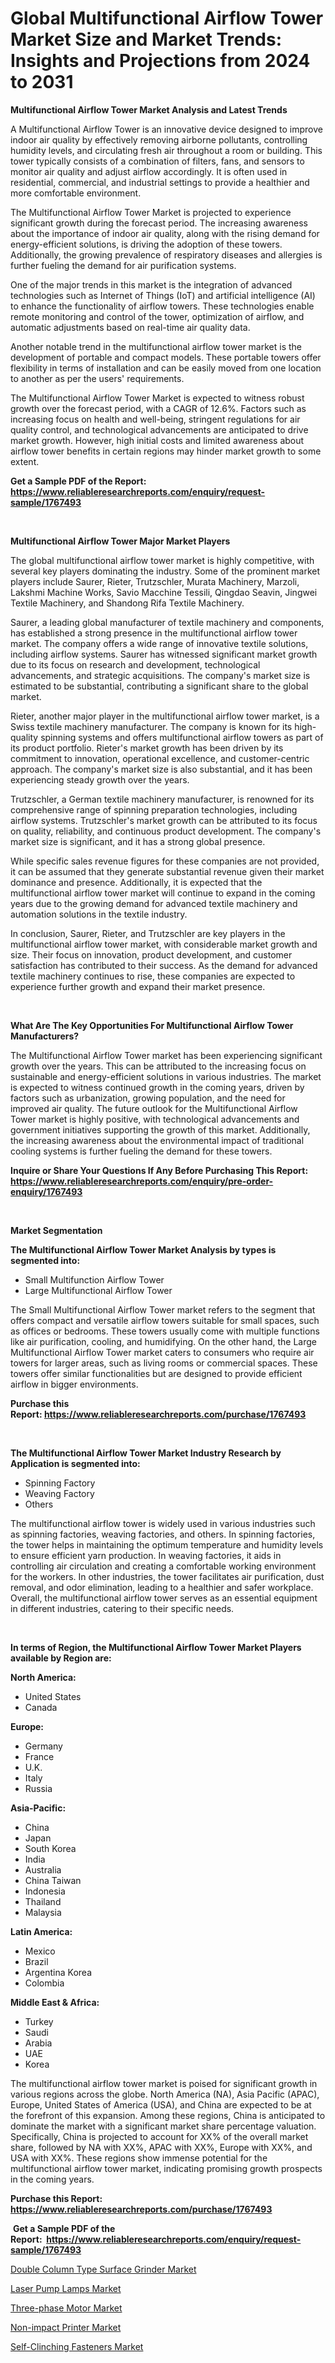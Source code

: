 <p><h1>Global Multifunctional Airflow Tower Market Size and Market Trends: Insights and Projections from 2024 to 2031</h1></p><p><strong>Multifunctional Airflow Tower Market Analysis and Latest Trends</strong></p>
<p><p>A Multifunctional Airflow Tower is an innovative device designed to improve indoor air quality by effectively removing airborne pollutants, controlling humidity levels, and circulating fresh air throughout a room or building. This tower typically consists of a combination of filters, fans, and sensors to monitor air quality and adjust airflow accordingly. It is often used in residential, commercial, and industrial settings to provide a healthier and more comfortable environment.</p><p>The Multifunctional Airflow Tower Market is projected to experience significant growth during the forecast period. The increasing awareness about the importance of indoor air quality, along with the rising demand for energy-efficient solutions, is driving the adoption of these towers. Additionally, the growing prevalence of respiratory diseases and allergies is further fueling the demand for air purification systems.</p><p>One of the major trends in this market is the integration of advanced technologies such as Internet of Things (IoT) and artificial intelligence (AI) to enhance the functionality of airflow towers. These technologies enable remote monitoring and control of the tower, optimization of airflow, and automatic adjustments based on real-time air quality data.</p><p>Another notable trend in the multifunctional airflow tower market is the development of portable and compact models. These portable towers offer flexibility in terms of installation and can be easily moved from one location to another as per the users' requirements.</p><p>The Multifunctional Airflow Tower Market is expected to witness robust growth over the forecast period, with a CAGR of 12.6%. Factors such as increasing focus on health and well-being, stringent regulations for air quality control, and technological advancements are anticipated to drive market growth. However, high initial costs and limited awareness about airflow tower benefits in certain regions may hinder market growth to some extent.</p></p>
<p><strong>Get a Sample PDF of the Report:&nbsp; <a href="https://www.reliableresearchreports.com/enquiry/request-sample/1767493">https://www.reliableresearchreports.com/enquiry/request-sample/1767493</a></strong></p>
<p>&nbsp;</p>
<p><strong>Multifunctional Airflow Tower Major Market Players</strong></p>
<p><p>The global multifunctional airflow tower market is highly competitive, with several key players dominating the industry. Some of the prominent market players include Saurer, Rieter, Trutzschler, Murata Machinery, Marzoli, Lakshmi Machine Works, Savio Macchine Tessili, Qingdao Seavin, Jingwei Textile Machinery, and Shandong Rifa Textile Machinery.</p><p>Saurer, a leading global manufacturer of textile machinery and components, has established a strong presence in the multifunctional airflow tower market. The company offers a wide range of innovative textile solutions, including airflow systems. Saurer has witnessed significant market growth due to its focus on research and development, technological advancements, and strategic acquisitions. The company's market size is estimated to be substantial, contributing a significant share to the global market.</p><p>Rieter, another major player in the multifunctional airflow tower market, is a Swiss textile machinery manufacturer. The company is known for its high-quality spinning systems and offers multifunctional airflow towers as part of its product portfolio. Rieter's market growth has been driven by its commitment to innovation, operational excellence, and customer-centric approach. The company's market size is also substantial, and it has been experiencing steady growth over the years.</p><p>Trutzschler, a German textile machinery manufacturer, is renowned for its comprehensive range of spinning preparation technologies, including airflow systems. Trutzschler's market growth can be attributed to its focus on quality, reliability, and continuous product development. The company's market size is significant, and it has a strong global presence.</p><p>While specific sales revenue figures for these companies are not provided, it can be assumed that they generate substantial revenue given their market dominance and presence. Additionally, it is expected that the multifunctional airflow tower market will continue to expand in the coming years due to the growing demand for advanced textile machinery and automation solutions in the textile industry.</p><p>In conclusion, Saurer, Rieter, and Trutzschler are key players in the multifunctional airflow tower market, with considerable market growth and size. Their focus on innovation, product development, and customer satisfaction has contributed to their success. As the demand for advanced textile machinery continues to rise, these companies are expected to experience further growth and expand their market presence.</p></p>
<p>&nbsp;</p>
<p><strong>What Are The Key Opportunities For Multifunctional Airflow Tower Manufacturers?</strong></p>
<p><p>The Multifunctional Airflow Tower market has been experiencing significant growth over the years. This can be attributed to the increasing focus on sustainable and energy-efficient solutions in various industries. The market is expected to witness continued growth in the coming years, driven by factors such as urbanization, growing population, and the need for improved air quality. The future outlook for the Multifunctional Airflow Tower market is highly positive, with technological advancements and government initiatives supporting the growth of this market. Additionally, the increasing awareness about the environmental impact of traditional cooling systems is further fueling the demand for these towers.</p></p>
<p><strong>Inquire or Share Your Questions If Any Before Purchasing This Report: <a href="https://www.reliableresearchreports.com/enquiry/pre-order-enquiry/1767493">https://www.reliableresearchreports.com/enquiry/pre-order-enquiry/1767493</a></strong></p>
<p>&nbsp;</p>
<p><strong>Market Segmentation</strong></p>
<p><strong>The Multifunctional Airflow Tower Market Analysis by types is segmented into:</strong></p>
<p><ul><li>Small Multifunction Airflow Tower</li><li>Large Multifunctional Airflow Tower</li></ul></p>
<p><p>The Small Multifunctional Airflow Tower market refers to the segment that offers compact and versatile airflow towers suitable for small spaces, such as offices or bedrooms. These towers usually come with multiple functions like air purification, cooling, and humidifying. On the other hand, the Large Multifunctional Airflow Tower market caters to consumers who require air towers for larger areas, such as living rooms or commercial spaces. These towers offer similar functionalities but are designed to provide efficient airflow in bigger environments.</p></p>
<p><strong>Purchase this Report:&nbsp;<a href="https://www.reliableresearchreports.com/purchase/1767493">https://www.reliableresearchreports.com/purchase/1767493</a></strong></p>
<p>&nbsp;</p>
<p><strong>The Multifunctional Airflow Tower Market Industry Research by Application is segmented into:</strong></p>
<p><ul><li>Spinning Factory</li><li>Weaving Factory</li><li>Others</li></ul></p>
<p><p>The multifunctional airflow tower is widely used in various industries such as spinning factories, weaving factories, and others. In spinning factories, the tower helps in maintaining the optimum temperature and humidity levels to ensure efficient yarn production. In weaving factories, it aids in controlling air circulation and creating a comfortable working environment for the workers. In other industries, the tower facilitates air purification, dust removal, and odor elimination, leading to a healthier and safer workplace. Overall, the multifunctional airflow tower serves as an essential equipment in different industries, catering to their specific needs.</p></p>
<p>&nbsp;</p>
<p><strong>In terms of Region, the Multifunctional Airflow Tower Market Players available by Region are:</strong></p>
<p>
    <p> <strong> North America: </strong>
        <ul>
            <li>United States</li>
            <li>Canada</li>
        </ul>
        </p> 
    <p> <strong> Europe: </strong>
        <ul>
            <li>Germany</li>
            <li>France</li>
            <li>U.K.</li>
            <li>Italy</li>
            <li>Russia</li>
        </ul>
        </p> 
    <p> <strong> Asia-Pacific: </strong>
        <ul>
            <li>China</li>
            <li>Japan</li>
            <li>South Korea</li>
            <li>India</li>
            <li>Australia</li>
            <li>China Taiwan</li>
            <li>Indonesia</li>
            <li>Thailand</li>
            <li>Malaysia</li>
        </ul>
        </p> 
    <p> <strong> Latin America: </strong>
        <ul>
            <li>Mexico</li>
            <li>Brazil</li>
            <li>Argentina Korea</li>
            <li>Colombia</li>
        </ul>
        </p> 
    <p> <strong> Middle East & Africa: </strong>
        <ul>
            <li>Turkey</li>
            <li>Saudi</li>
            <li>Arabia</li>
            <li>UAE</li>
            <li>Korea</li>
        </ul>
    </p>
    </p>
<p><p>The multifunctional airflow tower market is poised for significant growth in various regions across the globe. North America (NA), Asia Pacific (APAC), Europe, United States of America (USA), and China are expected to be at the forefront of this expansion. Among these regions, China is anticipated to dominate the market with a significant market share percentage valuation. Specifically, China is projected to account for XX% of the overall market share, followed by NA with XX%, APAC with XX%, Europe with XX%, and USA with XX%. These regions show immense potential for the multifunctional airflow tower market, indicating promising growth prospects in the coming years.</p></p>
<p><strong>Purchase this Report: <a href="https://www.reliableresearchreports.com/purchase/1767493">https://www.reliableresearchreports.com/purchase/1767493</a></strong></p>
<p>&nbsp;<strong>Get a Sample PDF of the Report:&nbsp;&nbsp;<a href="https://www.reliableresearchreports.com/enquiry/request-sample/1767493">https://www.reliableresearchreports.com/enquiry/request-sample/1767493</a></strong></p>
<p><strong></strong></p>
<p><p><a href="https://github.com/ruslanpoljakovrd177/Market-Research-Report-List-2/blob/main/double-column-type-surface-grinder-market.md">Double Column Type Surface Grinder Market</a></p><p><a href="https://github.com/gulaimolin/Market-Research-Report-List-2/blob/main/laser-pump-lamps-market.md">Laser Pump Lamps Market</a></p><p><a href="https://github.com/grishafomin4852/Market-Research-Report-List-2/blob/main/three-phase-motor-market.md">Three-phase Motor Market</a></p><p><a href="https://github.com/abbypearson7765/Market-Research-Report-List-2/blob/main/non-impact-printer-market.md">Non-impact Printer Market</a></p><p><a href="https://github.com/gdfhhhj/Market-Research-Report-List-2/blob/main/self-clinching-fasteners-market.md">Self-Clinching Fasteners Market</a></p></p>